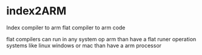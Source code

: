# index2ARM
Index compiler to arm
flat compiler to arm code


flat compilers can run in any system op arm than have a flat runer operation systems like linux windows or mac than have a arm processor
